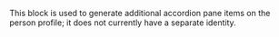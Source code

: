 This block is used to generate additional accordion pane items on the person profile; it does not currently have a separate identity.